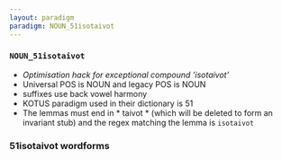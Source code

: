 ```yaml
---
layout: paradigm
paradigm: NOUN_51isotaivot
---
```

### ` NOUN_51isotaivot `

* _Optimisation hack for exceptional compound ’isotaivot’_
* Universal POS is NOUN and legacy POS is NOUN
* suffixes use back vowel harmony
* KOTUS paradigm used in their dictionary is 51
* The lemmas must end in * taivot * (which will be deleted to form an invariant stub) and the regex matching the lemma is ` isotaivot `

### 51isotaivot wordforms


